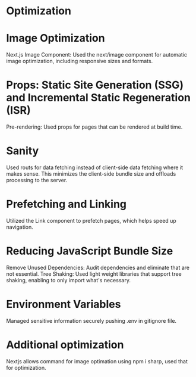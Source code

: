 
# Optimization

# Image Optimization
Next.js Image Component: Used the next/image component for
 automatic image optimization, including responsive sizes and formats.

 # Props: Static Site Generation (SSG) and Incremental Static Regeneration (ISR)
Pre-rendering: Used props for pages that can be rendered at build time.

# Sanity
Used routs for data fetching instead of client-side data fetching where it makes sense. 
This minimizes the client-side bundle size and offloads processing to the server.

# Prefetching and Linking
Utilized the Link component to prefetch pages, which helps speed up navigation.

# Reducing JavaScript Bundle Size
Remove Unused Dependencies: Audit dependencies and eliminate that are not essential.
Tree Shaking: Used light weight libraries that support tree shaking, enabling to only import what's necessary.

# Environment Variables
Managed sensitive information securely pushing .env in gitignore file.

# Additional optimization
Nextjs allows command for image optimation using npm i sharp, used that for optimization.




